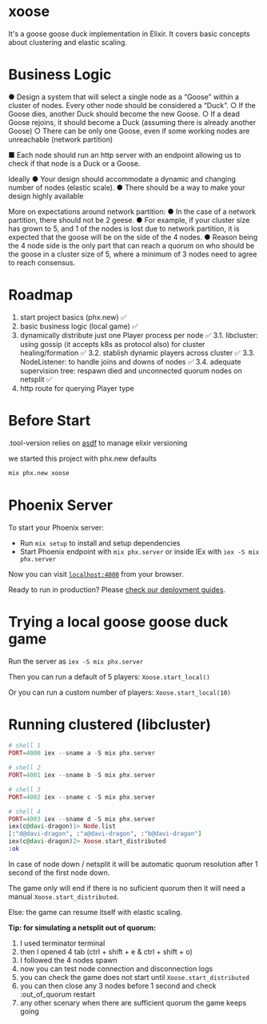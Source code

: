 # xoose

It's a goose goose duck implementation in Elixir.
It covers basic concepts about clustering and elastic scaling.

# Business Logic

● Design a system that will select a single node as a “Goose” within a cluster of nodes. Every other node should be considered a “Duck”.
○ If the Goose dies, another Duck should become the new Goose.
○ If a dead Goose rejoins, it should become a Duck (assuming there is
already another Goose)
○ There can be only one Goose, even if some working nodes are
unreachable (network partition)

■ Each node should run an http server with an endpoint allowing us to check if that
node is a Duck or a Goose.

Ideally
● Your design should accommodate a dynamic and changing number of nodes
(elastic scale).
● There should be a way to make your design highly available

More on expectations around network partition:
● In the case of a network partition, there should not be 2 geese.
● For example, if your cluster size has grown to 5, and 1 of the nodes is lost due to network partition, it is expected that the goose will be on the side of the 4 nodes.
● Reason being the 4 node side is the only part that can reach a quorum on who
should be the goose in a cluster size of 5, where a minimum of 3 nodes need to
agree to reach consensus.

# Roadmap

1. start project basics (phx.new) ✅
2. basic business logic (local game) ✅
3. dynamically distribute just one Player process per node ✅
3.1. libcluster: using gossip (it accepts k8s as protocol also) for cluster healing/formation ✅
3.2. stablish dynamic players across cluster ✅
3.3. NodeListener: to handle joins and downs of nodes ✅
3.4. adequate supervision tree: respawn died and unconnected quorum nodes on netsplit ✅
4. http route for querying Player type 

# Before Start

.tool-version relies on [asdf](https://asdf-vm.com/guide/getting-started.html) to manage elixir versioning

we started this project with phx.new defaults
```sh
mix phx.new xoose
```

# Phoenix Server

To start your Phoenix server:

  * Run `mix setup` to install and setup dependencies
  * Start Phoenix endpoint with `mix phx.server` or inside IEx with `iex -S mix phx.server`

Now you can visit [`localhost:4000`](http://localhost:4000) from your browser.

Ready to run in production? Please [check our deployment guides](https://hexdocs.pm/phoenix/deployment.html).

# Trying a local goose goose duck game

Run the server as `iex -S mix phx.server`

Then you can run a default of 5 players: `Xoose.start_local()`

Or you can run a custom number of players: `Xoose.start_local(10)`

# Running clustered (libcluster)

```ex
# shell 1
PORT=4000 iex --sname a -S mix phx.server

# shell 2
PORT=4001 iex --sname b -S mix phx.server

# shell 3
PORT=4002 iex --sname c -S mix phx.server

# shell 4
PORT=4003 iex --sname d -S mix phx.server
iex(c@davi-dragon)1> Node.list
[:"d@davi-dragon", :"a@davi-dragon", :"b@davi-dragon"]
iex(c@davi-dragon)2> Xoose.start_distributed
:ok
```

In case of node down / netsplit it will be automatic quorum resolution after 1 second of the first node down.

The game only will end if there is no suficient quorum then it will need a manual `Xoose.start_distributed`.

Else: the game can resume itself with elastic scaling.

**Tip: for simulating a netsplit out of quorum:**
1. I used terminator terminal
2. then I opened 4 tab (ctrl + shift + e & ctrl + shift + o)
3. I followed the 4 nodes spawn
4. now you can test node connection and disconnection logs
5. you can check the game does not start until `Xoose.start_distributed`
6. you can then close any 3 nodes before 1 second and check :out_of_quorum restart
7. any other scenary when there are sufficient quorum the game keeps going